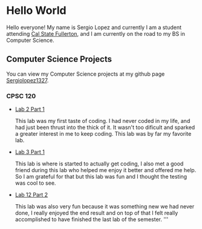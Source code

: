 # Hello World

Hello everyone! My name is Sergio Lopez and currently I am a student attending [Cal State Fullerton](http://ww.fullerton.edu/), and I am currently on the road to my BS in Computer Science.

## Computer Science Projects

You can view my Computer Science projects at my github page [Sergiolopez1327](http://github.com/Sergiolopez1327).

### CPSC 120

* [Lab 2 Part 1](https://github.com/cpsc-pilot-fall-2022/cpsc-120-lab-02-Sergiolopez1327/tree/main/part-1)
  
    This lab was my first taste of coding. I had never coded in my life, and had just been thrust into the thick of it. It wasn't too dificult and sparked a greater interest in me to keep coding. This lab was by far my favorite lab.
    
* [Lab 3 Part 1](https://github.com/cpsc-pilot-fall-2022/cpsc-120-lab-03-Sergiolopez1327/tree/master/part-1)

    This lab is where is started to actually get coding, I also met a good friend during this lab who helped me enjoy it better and offered me help. So I am grateful for that but this lab was fun and I thought the testing was cool to see.
    
* [Lab 12 Part 2](https://github.com/cpsc-pilot-fall-2022/cpsc-120-lab-12-sergio-lopez/tree/main/part-2)

    This lab was also very fun because it was something new we had never done, I really enjoyed the end result and on top of that I felt really accomplished to have finished the last lab of the semester. 
'''
    
